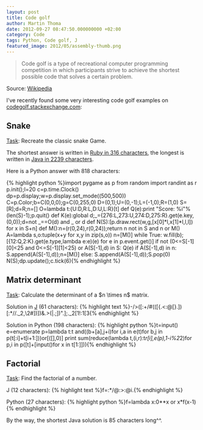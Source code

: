```yaml
---
layout: post
title: Code golf
author: Martin Thoma
date: 2012-09-27 08:47:50.000000000 +02:00
category: Code
tags: Python, Code golf, J
featured_image: 2012/05/assembly-thumb.png
---
```

<blockquote>Code golf is a type of recreational computer programming competition in which participants strive to achieve the shortest possible code that solves a certain problem.</blockquote>
Source: <a href="http://en.wikipedia.org/wiki/Code_golf">Wikipedia</a>

I've recently found some very interesting code golf examples on <a href="http://codegolf.stackexchange.com">codegolf.stackexchange.com</a>:

<h2>Snake</h2>
<a href="http://codegolf.stackexchange.com/q/7241/5240">Task</a>: Recreate the classic snake Game. 

The shortest answer is written in <a href="http://codegolf.stackexchange.com/a/7260/5240">Ruby in 316 characters</a>, the longest is written in <a href="http://codegolf.stackexchange.com/a/7255/5240">Java in 2239 characters</a>.

Here is a Python answer with 818 characters:

{% highlight python %}import pygame as p
from random import randint as r
p.init();l=20
c=p.time.Clock()
dp=p.display;w=p.display.set_mode((500,500))
C=p.Color;b=C(0,0,0);g=C(0,255,0)
D=(0,1);U=(0,-1);L=(-1,0);R=(1,0)
S=[R];d=R;n=[]
O=lambda t:{U:D,R:L,D:U,L:R}[t]
def Q(e):print "Score: %i"%(len(S)-1);p.quit()
def K(e):global d;_={276:L,273:U,274:D,275:R}.get(e.key,(0,0));d=not _==O(d) and _ or d
def N(S):[p.draw.rect(w,g,[x[0]*l,x[1]*l,l,l]) for x in S+n] 
def M():n=(r(0,24),r(0,24));return n not in S and n or M()
A=lambda s,o:tuple(x+y for x,y in zip(s,o))
n=[M()] 
while True:
 w.fill(b);[{12:Q,2:K}.get(e.type,lambda e:e)(e) for e in p.event.get()]
 if not (0<=S[-1][0]<25 and 0<=S[-1][1]<25) or A(S[-1],d) in S: Q(e) 
 if A(S[-1],d) in n: S.append(A(S[-1],d));n=[M()]
 else: S.append(A(S[-1],d));S.pop(0)
 N(S);dp.update();c.tick(6){% endhighlight %}

<h2>Matrix determinant</h2>
<a href="http://codegolf.stackexchange.com/q/8405/5240">Task</a>: Calculate the determinant of a $n \times n$ matrix.

Solution in <a href="http://en.wikipedia.org/wiki/J_(programming_language)">J</a> (61 characters):
{% highlight text %}-/>([:+/#(([{.<:@[}.])[:*//._2,\2#])])&amp;.>(|.;])".];._2[1!:1[3{% endhighlight %}

Solution in Python (198 characters):
{% highlight python %}t=input()
e=enumerate
p=lambda t:t and((b+[a],j+i)for i,a in e(t)for b,j in p(t[:i]+t[i+1:]))or[([],0)]
print sum(reduce(lambda t,(i,r):t*r[i],e(p),1-i%2*2)for p,i in p([t]+[input()for x in t[1:]])){% endhighlight %}

<h2>Factorial</h2>
<a href="http://codegolf.stackexchange.com/q/607/5240">Task</a>: Find the factorial of a number.

J (12 characters):
{% highlight text %}f=:*/@:>:@i.{% endhighlight %}

Python (27 characters):
{% highlight python %}f=lambda x:0**x or x*f(x-1){% endhighlight %}

By the way, the shortest Java solution is 85 characters long^^.
